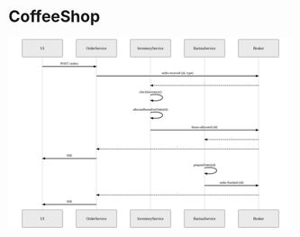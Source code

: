 # CoffeeShop
![asd](https://github.com/HasseNasse/CoffeeShop/blob/master/etc/reactive-coffeeshop-1.svg)
